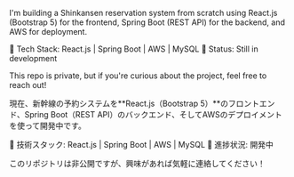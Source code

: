 I'm building a Shinkansen reservation system from scratch using React.js (Bootstrap 5) for the frontend, Spring Boot (REST API) for the backend, and AWS for deployment.

🔹 Tech Stack: React.js | Spring Boot | AWS | MySQL
🔹 Status: Still in development

This repo is private, but if you're curious about the project, feel free to reach out!



現在、新幹線の予約システムを**React.js（Bootstrap 5）**のフロントエンド、Spring Boot（REST API）のバックエンド、そしてAWSのデプロイメントを使って開発中です。

🔹 技術スタック: React.js | Spring Boot | AWS | MySQL
🔹 進捗状況: 開発中

このリポジトリは非公開ですが、興味があれば気軽に連絡してください！
